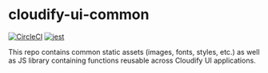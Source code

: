 # cloudify-ui-common

[![CircleCI](https://img.shields.io/circleci/project/github/cloudify-cosmo/cloudify-ui-common.svg?style=svg)](https://circleci.com/gh/cloudify-cosmo/cloudify-ui-common)
[![jest](https://img.shields.io/badge/tested_with-jest-99424f.svg)](https://github.com/facebook/jest)

This repo contains common static assets (images, fonts, styles, etc.) as well as JS library containing functions reusable across Cloudify UI applications.

